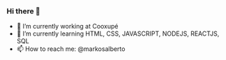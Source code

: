 ### Hi there 👋

- 🔭 I’m currently working at Cooxupé
- 🌱 I’m currently learning HTML, CSS, JAVASCRIPT, NODEJS, REACTJS, SQL
- 📫 How to reach me: @markosalberto
